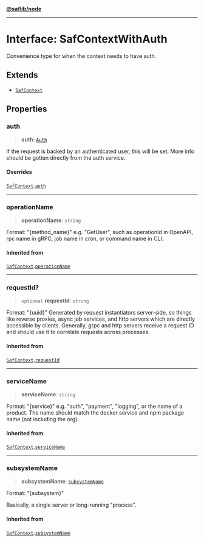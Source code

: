 [**@saflib/node**](../index.md)

***

# Interface: SafContextWithAuth

Convenience type for when the context needs to have auth.

## Extends

- [`SafContext`](SafContext.md)

## Properties

### auth

> **auth**: [`Auth`](Auth.md)

If the request is backed by an authenticated user, this will be set.
More info should be gotten directly from the auth service.

#### Overrides

[`SafContext`](SafContext.md).[`auth`](SafContext.md#auth)

***

### operationName

> **operationName**: `string`

Format: "{method_name}"
e.g. "GetUser", such as operationId in OpenAPI, rpc name in gRPC, job name in cron, or command name in CLI.

#### Inherited from

[`SafContext`](SafContext.md).[`operationName`](SafContext.md#operationname)

***

### requestId?

> `optional` **requestId**: `string`

Format: "{uuid}"
Generated by request instantiators server-side, so things like reverse proxies, async job services,
and http servers which are directly accessible by clients. Generally, grpc and http servers receive
a request ID and should use it to correlate requests across processes.

#### Inherited from

[`SafContext`](SafContext.md).[`requestId`](SafContext.md#requestid)

***

### serviceName

> **serviceName**: `string`

Format: "{service}"
e.g. "auth", "payment", "logging", or the name of a product.
The name should match the docker service and npm package name (not including the org).

#### Inherited from

[`SafContext`](SafContext.md).[`serviceName`](SafContext.md#servicename)

***

### subsystemName

> **subsystemName**: [`SubsystemName`](../type-aliases/SubsystemName.md)

Format: "{subsystem}"

Basically, a single server or long-running "process".

#### Inherited from

[`SafContext`](SafContext.md).[`subsystemName`](SafContext.md#subsystemname)
